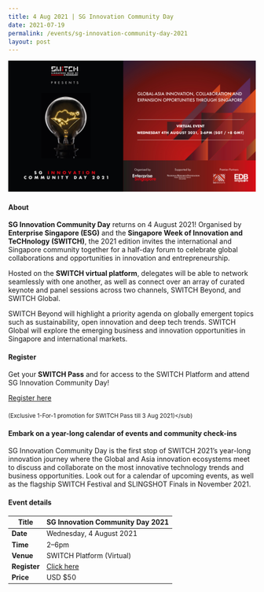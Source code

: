 ```yaml
---
title: 4 Aug 2021 | SG Innovation Community Day
date: 2021-07-19
permalink: /events/sg-innovation-community-day-2021
layout: post
---
```

![Alt text for image on Isomer site](/images/sg_innovation_community_day_2021_event_banner.jpg)

#### About

**SG Innovation Community Day** returns on 4 August 2021! Organised by **Enterprise Singapore (ESG)** and the **Singapore Week of Innovation and TeCHnology (SWITCH)**, the 2021 edition invites the international and Singapore community together for a half-day forum to celebrate global collaborations and opportunities in innovation and entrepreneurship.

Hosted on the **SWITCH virtual platform**, delegates will be able to network seamlessly with one another, as well as connect over an array of curated keynote and panel sessions across two channels, SWITCH Beyond, and SWITCH Global.

SWITCH Beyond will highlight a priority agenda on globally emergent topics such as sustainability, open innovation and deep tech trends. SWITCH Global will explore the emerging business and innovation opportunities in Singapore and international markets.

#### Register

Get your **SWITCH Pass** and for access to the SWITCH Platform and attend SG Innovation Community Day!

[Register here](https://bit.ly/2Uv69uy)

<sub>(Exclusive 1-For-1 promotion for SWITCH Pass till 3 Aug 2021)</sub)

#### Embark on a year-long calendar of events and community check-ins

SG Innovation Community Day is the first stop of SWITCH 2021’s year-long innovation journey where the Global and Asia innovation ecosystems meet to discuss and collaborate on the most innovative technology trends and business opportunities. Look out for a calendar of upcoming events, as well as the flagship SWITCH Festival and SLINGSHOT Finals in November 2021.


#### Event details


| **Title** | SG Innovation Community Day 2021|
| -------- | -------- |
|**Date** | Wednesday, 4 August 2021 
| **Time**    | 2–6pm |
|**Venue** | SWITCH Platform (Virtual)
| **Register** | [Click here](https://events.hubilo.com/switchsg/register) |
|**Price** | USD $50